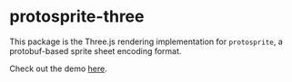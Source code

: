 # protosprite-three

This package is the Three.js rendering implementation for `protosprite`, a protobuf-based sprite sheet encoding format.

Check out the demo [here](https://brownstein.github.io/protosprite/).